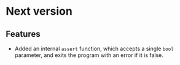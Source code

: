 # Next version

## Features

- Added an internal `assert` function, which accepts a single
  `bool` parameter, and exits the program with an error if it is
  false.
